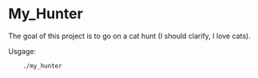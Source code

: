 # My_Hunter

The goal of this project is to go on a cat hunt (I should clarify, I love cats).

Usgage:
        
        ./my_hunter
